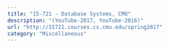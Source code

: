 ```yaml
---
title: "15-721 - Database Systems, CMU"
description: "(YouTube-2017, YouTube-2016)"
url: "http://15721.courses.cs.cmu.edu/spring2017"
category: "Miscellaneous"
---
```

